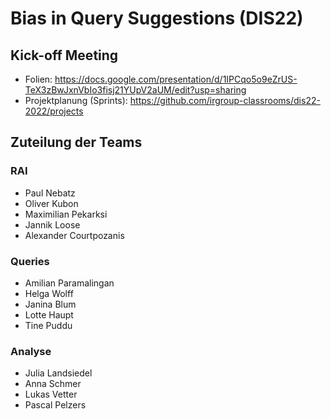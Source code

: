 # Bias in Query Suggestions (DIS22)

## Kick-off Meeting

* Folien: https://docs.google.com/presentation/d/1IPCqo5o9eZrUS-TeX3zBwJxnVbIo3fisj21YUpV2aUM/edit?usp=sharing
* Projektplanung (Sprints): https://github.com/irgroup-classrooms/dis22-2022/projects

## Zuteilung der Teams

### RAI
* Paul Nebatz
* Oliver Kubon
* Maximilian Pekarksi
* Jannik Loose
* Alexander Courtpozanis

### Queries
* Amilian Paramalingan
* Helga Wolff
* Janina Blum
* Lotte Haupt
* Tine Puddu

### Analyse
* Julia Landsiedel
* Anna Schmer
* Lukas Vetter
* Pascal Pelzers
